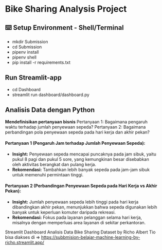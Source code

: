 # Bike Sharing Analysis Project
## ⌨️ Setup Environment - Shell/Terminal
- mkdir Submission
- cd Submission
- pipenv install
- pipenv shell
- pip install -r requirements.txt

## Run Streamlit-app
- cd Dashboard
- streamlit run dashboard/dashboard.py

## Analisis Data dengan Python
**Mendefinisikan pertanyaan bisnis**
Pertanyaan 1: Bagaimana pengaruh waktu terhadap jumlah penyewaan sepeda?
Pertanyaan 2: Bagaimana perbandingan pola penyewaan sepeda pada hari kerja dan akhir pekan?




#### Pertanyaan 1 (Pengaruh Jam terhadap Jumlah Penyewaan Sepeda):
- **Insight:** Penyewaan sepeda mencapai puncaknya pada jam sibuk, yaitu pukul 8 pagi dan pukul 5 sore, yang kemungkinan besar disebabkan oleh aktivitas berangkat dan pulang kerja.
- **Rekomendasi:** Tambahkan lebih banyak sepeda pada jam-jam sibuk untuk memenuhi permintaan tinggi.

#### Pertanyaan 2 (Perbandingan Penyewaan Sepeda pada Hari Kerja vs Akhir Pekan):
- **Insight:** Jumlah penyewaan sepeda lebih tinggi pada hari kerja dibandingkan akhir pekan, menunjukkan bahwa sepeda digunakan lebih banyak untuk keperluan komuter daripada rekreasi.
- **Rekomendasi:** Fokus pada layanan pelanggan selama hari kerja, misalnya dengan memperluas area layanan di sekitar perkantoran.

Streamlit Dashboard Analisis Data Bike Sharing Dataset by Richo Albert Tio bisa diakses di => https://subbmision-belajar-machine-learning-by-richo.streamlit.app/